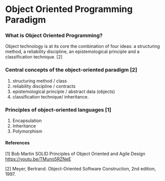 # Object Oriented Programming Paradigm

### What is Object Oriented Programming?
Object technology is at its core the combination of four ideas: a structuring method, a reliability discipline, an epistemological principle and a classification technique. [2]

### Central concepts of the object-oriented paradigm [2]
1. structuring method / class
2. reliability discipline / contracts
3. epistemological principle / abstract data (objects)
4. classification technique/ inheritance.

### Principles of object-oriented languages [1]
1. Encapsulation  
2. Inheritance
3. Polymorphism

#### References
[1] Bob Martin SOLID Principles of Object Oriented and Agile Design <https://youtu.be/TMuno5RZNeE>

[2] Meyer, Bertrand. Object-Oriented Software Construction, 2nd edition, 1997.
 
